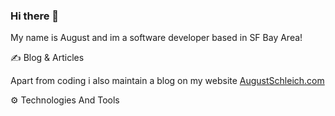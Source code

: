 ### Hi there 👋

My name is August and im a software developer based in SF Bay Area! 

✍️    Blog & Articles

Apart from coding i also maintain a blog on my website [AugustSchleich.com](google.com)

⚙️  Technologies And Tools



<!--
**August-Schleich/August-Schleich** is a ✨ _special_ ✨ repository because its `README.md` (this file) appears on your GitHub profile.

Here are some ideas to get you started:

- 🔭 I’m currently working on ...
- 🌱 I’m currently learning ...
- 👯 I’m looking to collaborate on ...
- 🤔 I’m looking for help with ...
- 💬 Ask me about ...
- 📫 How to reach me: ...
- 😄 Pronouns: ...
- ⚡ Fun fact: ...
-->
